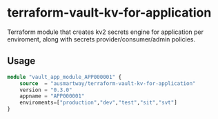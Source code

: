 # terraform-vault-kv-for-application
Terraform module that creates kv2 secrets engine for application per enviroment, along with secrets provider/consumer/admin policies.


## Usage
```terraform
module "vault_app_module_APP000001" {
    source  = "ausmartway/terraform-vault-kv-for-application"
    version = "0.3.0"
    appname = "APP000001"
    enviroments=["production","dev","test","sit","svt"]
}
```
